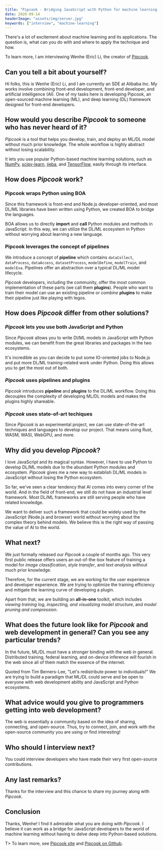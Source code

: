 ```yaml
---
title: "Pipcook - Bridging JavaScript with Python for machine learning - Interview with Wenhe Li"
date: 2020-09-14
headerImage: "assets/img/server.jpg"
keywords: ["interview", "machine-learning"]
---
```


There's a lot of excitement about machine learning and its applications. The question is, what can you do with and where to apply the technique and how.

To learn more, I am interviewing Wenhe (Eric) Li, the creator of [Pipcook](https://github.com/alibaba/pipcook).

## Can you tell a bit about yourself?

Hi folks, this is Wenhe (Eric) Li, and I am currently an SDE at Alibaba Inc. My works involve combining front-end development, front-end developer, and artificial intelligence (AI). One of my tasks here is developing Pipcook, an open-sourced machine learning (ML), and deep learning (DL) framework designed for front-end developers.

## How would you describe _Pipcook_ to someone who has never heard of it?

_Pipcook_ is a tool that helps you develop, train, and deploy an ML/DL model without much prior knowledge. The whole workflow is highly abstract without losing scalability.

It lets you use popular Python-based machine learning solutions, such as [NumPy](https://numpy.org/), [scipy-learn](https://scikit-learn.org/), [jieba](https://github.com/fxsjy/jieba), and [TensorFlow](https://www.tensorflow.org/), easily through its interface.

## How does _Pipcook_ work?

### Pipcook wraps Python using BOA

Since this framework is front-end and Node.js developer-oriented, and most DL/ML libraries have been written using Python, we created BOA to bridge the languages.

BOA allows us to directly **import** and **call** Python modules and methods in JavaScript. In this way, we can utilize the DL/ML ecosystem in Python without worrying about learning a new language.

### Pipcook leverages the concept of pipelines

We introduce a concept of **pipeline** which contains `dataCollect`, `dataProcess`, `dataAccess`, `datasetProcess`, `modelDefine`, `modelTrain`, and `modelEva`. Pipelines offer an abstraction over a typical DL/ML model lifecycle.

_Pipcook_ developers, including the community, offer the most common implementation of these parts (we call them **plugins**). People who want to train their model can use an existing pipeline or _combine_ **plugins** to make their pipeline just like playing with legos.

## How does _Pipcook_ differ from other solutions?

### _Pipcook_ lets you use both JavaScript and Python

Since _Pipcook_ allows you to write Dl/ML models in JavaScript with Python modules, we can benefit from the great libraries and packages in the two ecosystems.

It's incredible as you can decide to put some IO-oriented jobs to Node.js and put more DL/ML training-related work under Python. Doing this allows you to get the most out of both.

### _Pipcook_ uses pipelines and plugins

_Pipcook_ introduces **pipeline** and **plugins** to the DL/ML workflow. Doing this decouples the complexity of developing ML/DL models and makes the plugins highly shareable.

### _Pipcook_ uses state-of-art techiques

Since _Pipcook_ is an experimental project, we can use state-of-the-art techniques and languages to develop our project. That means using Rust, WASM, WASI, WebGPU, and more.

## Why did you develop _Pipcook_?

I love JavaScript and its magical syntax. However, I have to use Python to develop DL/ML models due to the abundant Python modules and ecosystem. _Pipcook_ gives me a new way to establish DL/ML models in JavaScript without losing the Python ecosystem.

So far, we've seen a clear tendency that AI comes into every corner of the world. And in the field of front-end, we still do not have an industrial level framework. Most DL/ML frameworks are still serving people who have related knowledge.

We want to deliver such a framework that could be widely used by the JavaScript (Node.js and browser) world without worrying about the complex theory behind models. We believe this is the right way of passing the value of AI to the world.

## What next?

We just formally released our _Pipcook_ a couple of months ago. This very first public release offers users an out-of-the-box feature of training a model for _image classification_, _style transfer_, and _text analysis_ without much prior knowledge.

Therefore, for the current stage, we are working for the user experience and developer experience. We are trying to optimize the training efficiency and mitigate the learning curve of developing a plugin.

Apart from that, we are building an **all-in-one** toolkit, which includes _viewing training log_, _inspecting, and visualizing model structure_, and _model pruning and compression_.

## What does the future look like for _Pipcook_ and web development in general? Can you see any particular trends?

In the future, ML/DL must have a stronger binding with the web in general. Distributed training, federal learning, and on-device inference will fourish in the web since all of them match the essence of the internet.

Quoted from Tim Berners-Lee, "Let's redistribute power to individuals!" We are trying to build a paradigm that ML/DL could serve and be open to everyone with web development ability and JavaScript and Python ecosystems.

## What advice would you give to programmers getting into web development?

The web is essentially a community based on the idea of sharing, connecting, and open-source. Thus, try to connect, join, and work with the open-source community you are using or find interesting!

## Who should I interview next?

You could interview developers who have made their very first open-source contributions.

## Any last remarks?

Thanks for the interview and this chance to share my journey along with _Pipcook_.

## Conclusion

Thanks, Wenhe! I find it admirable what you are doing with _Pipcook_. I believe it can work as a bridge for JavaScript developers to the world of machine learning without having to delve deep into Python-based solutions.

T> To learn more, see [Pipcook site](https://alibaba.github.io/pipcook/) and [Pipcook on Github](https://github.com/alibaba/pipcook).
